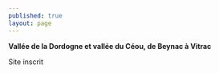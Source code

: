 ```yaml
---
published: true
layout: page
---
```

**Vallée de la Dordogne et vallée du Céou, de Beynac à Vitrac**

Site inscrit

